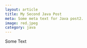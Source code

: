 ```yaml
---
layout: article
title: My Second Java Post
meta: Some meta text for Java post2.
image: red.jpeg 
category: java
---
```

Some Text
